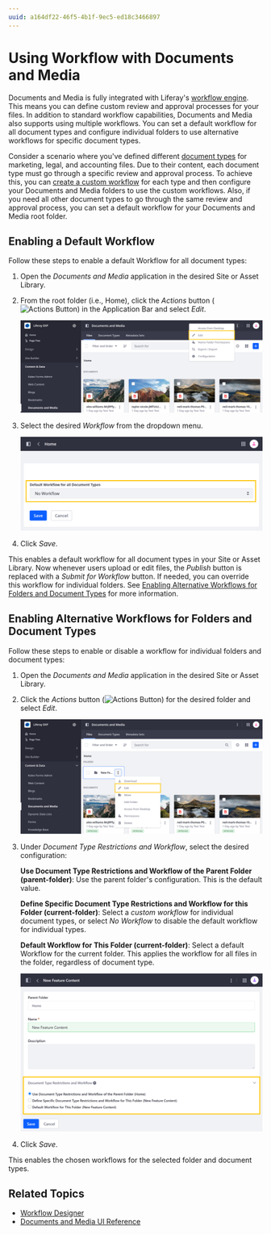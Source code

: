 ```yaml
---
uuid: a164df22-46f5-4b1f-9ec5-ed18c3466897
---
```

# Using Workflow with Documents and Media

Documents and Media is fully integrated with Liferay's [workflow engine](../../../process-automation/workflow/introduction-to-workflow.md). This means you can define custom review and approval processes for your files. In addition to standard workflow capabilities, Documents and Media also supports using multiple workflows. You can set a default workflow for all document types and configure individual folders to use alternative workflows for specific document types.

Consider a scenario where you've defined different [document types](../uploading-and-managing/managing-metadata/defining-document-types.md) for marketing, legal, and accounting files. Due to their content, each document type must go through a specific review and approval process. To achieve this, you can [create a custom workflow](../../../process-automation/workflow/designing-and-managing-workflows/workflow-designer.md) for each type and then configure your Documents and Media folders to use the custom workflows. Also, if you need all other document types to go through the same review and approval process, you can set a default workflow for your Documents and Media root folder.

## Enabling a Default Workflow

Follow these steps to enable a default Workflow for all document types:

1. Open the *Documents and Media* application in the desired Site or Asset Library.

1. From the root folder (i.e., Home), click the *Actions* button (![Actions Button](../../../images/icon-actions.png)) in the Application Bar and select *Edit*.

   ![Click the Actions button in the Application Bar and select Edit.](./using-workflow-with-documents-and-media/images/01.png)

1. Select the desired *Workflow* from the dropdown menu.

   ![Select a Workflow definition.](./using-workflow-with-documents-and-media/images/02.png)

1. Click *Save*.

This enables a default workflow for all document types in your Site or Asset Library. Now whenever users upload or edit files, the *Publish* button is replaced with a *Submit for Workflow* button. If needed, you can override this workflow for individual folders. See [Enabling Alternative Workflows for Folders and Document Types](#enabling-alternative-workflows-for-folders-and-document-types) for more information.

## Enabling Alternative Workflows for Folders and Document Types

Follow these steps to enable or disable a workflow for individual folders and document types:

1. Open the *Documents and Media* application in the desired Site or Asset Library.

1. Click the *Actions* button (![Actions Button](../../../images/icon-actions.png)) for the desired folder and select *Edit*.

   ![Click the Actions button for a folder and select Edit.](./using-workflow-with-documents-and-media/images/03.png)

1. Under *Document Type Restrictions and Workflow*, select the desired configuration:

   **Use Document Type Restrictions and Workflow of the Parent Folder (parent-folder)**: Use the parent folder's configuration. This is the default value.

   **Define Specific Document Type Restrictions and Workflow for this Folder (current-folder)**: Select a *custom workflow* for individual document types, or select *No Workflow* to disable the default workflow for individual types.

   **Default Workflow for This Folder (current-folder)**: Select a default Workflow for the current folder. This applies the workflow for all files in the folder, regardless of document type.

   ![Under Document Type Restrictions and Workflow, select the desired configuration.](./using-workflow-with-documents-and-media/images/04.png)

1. Click *Save*.

This enables the chosen workflows for the selected folder and document types.

## Related Topics

* [Workflow Designer](../../../process-automation/workflow/designing-and-managing-workflows/workflow-designer.md)
* [Documents and Media UI Reference](../documents-and-media-ui-reference.md)
